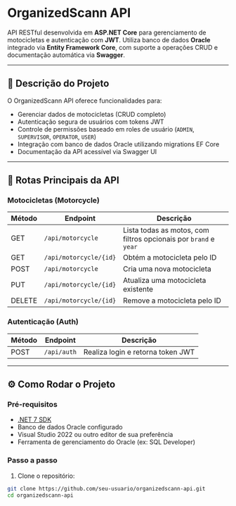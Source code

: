 ﻿# OrganizedScann API

API RESTful desenvolvida em **ASP.NET Core** para gerenciamento de motocicletas e autenticação com **JWT**. Utiliza banco de dados **Oracle** integrado via **Entity Framework Core**, com suporte a operações CRUD e documentação automática via **Swagger**.

---

## 📖 Descrição do Projeto

O OrganizedScann API oferece funcionalidades para:

- Gerenciar dados de motocicletas (CRUD completo)
- Autenticação segura de usuários com tokens JWT
- Controle de permissões baseado em roles de usuário (`ADMIN`, `SUPERVISOR`, `OPERATOR`, `USER`)
- Integração com banco de dados Oracle utilizando migrations EF Core
- Documentação da API acessível via Swagger UI

---

## 🚀 Rotas Principais da API

### Motocicletas (Motorcycle)

| Método | Endpoint               | Descrição                                                         |
|--------|------------------------|------------------------------------------------------------------|
| GET    | `/api/motorcycle`      | Lista todas as motos, com filtros opcionais por `brand` e `year` |
| GET    | `/api/motorcycle/{id}` | Obtém a motocicleta pelo ID                                      |
| POST   | `/api/motorcycle`      | Cria uma nova motocicleta                                         |
| PUT    | `/api/motorcycle/{id}` | Atualiza uma motocicleta existente                                |
| DELETE | `/api/motorcycle/{id}` | Remove a motocicleta pelo ID                                     |

### Autenticação (Auth)

| Método | Endpoint    | Descrição                           |
|--------|-------------|-----------------------------------|
| POST   | `/api/auth` | Realiza login e retorna token JWT |

---

## ⚙️ Como Rodar o Projeto

### Pré-requisitos

- [.NET 7 SDK](https://dotnet.microsoft.com/download)
- Banco de dados Oracle configurado
- Visual Studio 2022 ou outro editor de sua preferência
- Ferramenta de gerenciamento do Oracle (ex: SQL Developer)

### Passo a passo

1. Clone o repositório:

```bash
git clone https://github.com/seu-usuario/organizedscann-api.git
cd organizedscann-api
